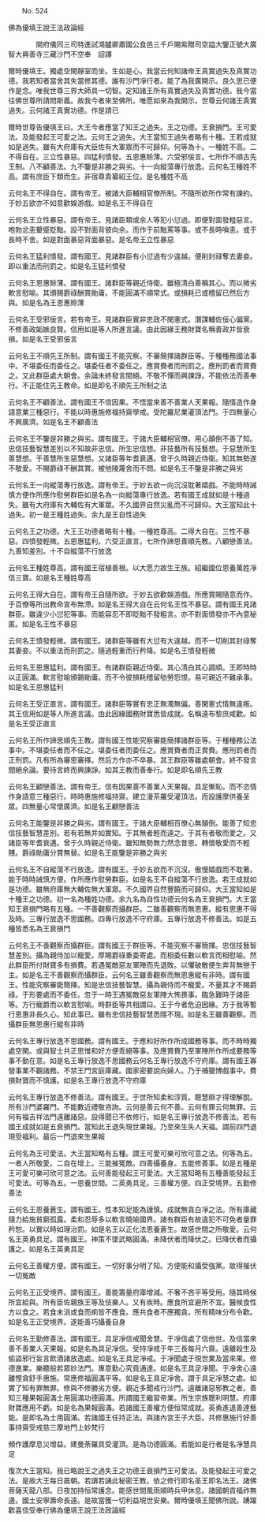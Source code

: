 ﻿　　No. 524

佛為優填王說王法政論經

　　　　開府儀同三司特進試鴻臚卿肅國公食邑三千戶賜紫贈司空謚大鑒正號大廣智大興善寺三藏沙門不空奉　詔譯


爾時優填王。獨處空閑靜室而坐。生如是心。我當云何知諸帝王真實過失及真實功德。我若知者當舍其失當修其德。誰有沙門凈行者。能了為我廣開示。良久思已便作是念。唯我世尊三界大師具一切智。定知諸王所有真實過失及真實功德。我今當往佛世尊所請問斯義。故我今者來至佛所。唯愿如來為我開示。世尊云何諸王真實過失。云何諸王真實功德。作是請已

爾時世尊告優填王曰。大王今者應當了知王之過失。王之功德。王衰損門。王可愛法。及能發起王可愛之法。云何王之過失。大王當知王過失者略有十種。王若成就如是過失。雖有大府庫有大臣佐有大軍眾而不可歸仰。何等為十。一種姓不高。二不得自在。三立性暴惡。四猛利憤發。五恩惠賒薄。六受邪佞言。七所作不順古先王制。八不顧善法。九不鑒是非勝之與劣。十一向縱蕩專行放逸。云何名王種姓不高。謂有庶臣下類而生。非宿尊貴纂紹王位。是名種姓不高

云何名王不得自在。謂有帝王。被諸大臣輔相官僚所制。不隨所欲所作常有諫約。于妙五欲亦不如意歡娛游戲。如是名王不得自在

云何名王立性暴惡。謂有帝王。見諸臣類或余人等犯小愆過。即便對面發粗惡言。咆勃忿恚顰蹙貶黜。設不對面背彼向余。而作于前黜罵等事。或不長時嗔恚。或于長時不舍。如是對面暴惡背面暴惡。是名帝王立性暴惡

云何名王猛利憤發。謂有國王。見諸群臣有小愆過有少違越。便削封祿奪去妻妾。即以重法而刑罰之。如是名王猛利憤發

云何名王恩惠賒薄。謂有國王。諸群臣等親近侍衛。雖極清白善稱其心。而以微劣軟言慰喻。其頒賜爵祿酬賞勛庸。不能圓滿不順常式。或損耗已或稽留已然后方與。如是名為王恩惠賒薄

云何名王受邪佞言。若有帝王。見諸群臣實非忠政不閑憲式。潛謀輔佐佞心偏黨。不修善政姤嫉良賢。信用如是等人所進言議。由此因緣王務財寶名稱善政并皆衰損。如是名王受邪佞言

云何名王不順先王所制。謂有國王不能究察。不審簡擇諸群臣等。于種種務國法事中。不堪委任而委任之。堪委任者不委任之。應賞賚者而刑罰之。應刑罰者而賞賚之。又此群臣處大朝會。余論未終發言間絕。不敬不憚而興諫諍。不能依法而善奉行。不正能住先王教命。如是即名不順先王所制之法

云何名王不顧善法。謂有國王不信因果。不悟當來善不善業人天果報。隨情造作身語意業三種惡行。不能以時惠施修福持齋學戒。受陀羅尼業灌頂法門。于四無量心不興廣濟。如是名王不顧善法

云何名王不鑒是非勝之與劣。謂有國王。于諸大臣輔相官僚。用心顛倒不善了知。忠信技藝智慧差別以不知故非忠信。所生忠信想。非技藝所有技藝想。于惡慧所生善慧想。于善慧所生惡慧想。又諸臣等年耆衰邁。曾于久時親近侍衛。知其無勢遂不敬愛。不賜爵祿不酬其賞。被他陵蔑舍而不問。如是名王不鑒是非勝之與劣

云何名王一向縱蕩專行放逸。謂有帝王。于妙五欲一向沉沒耽著嬉戲。不能時時誡慎方便作所應作慰勞群臣如是名為一向縱蕩專行放逸。若有國王成就如是十種過失。雖有大府庫有大輔佐有大軍眾。不久國界自然災亂而不可歸仰。大王當知此十過失。初一是王種姓過失。余九是王自性過失

云何名王之功德。大王王功德者略有十種。一種姓尊高。二得大自在。三性不暴惡。四憤發輕微。五恩惠猛利。六受正直言。七所作諦思善順先教。八顧戀善法。九善知差別。十不自縱蕩不行放逸

云何名王種姓尊高。謂有國王宿植善根。以大愿力故生王族。紹繼國位恩養萬姓凈信三寶。如是名王種姓尊高

云何名王得大自在。謂有帝王自隨所欲。于妙五欲歡娛游戲。所應賞賜隨意而作。于百僚等所出教命宣布無滯。如是名王得大自在云何名王性不暴惡。謂有國王見諸群臣。雖違少小愆犯等事。而能容忍不即貶黜不發粗言。亦不對面憤發亦不內意秘匿。如是名王性不暴惡

云何名王憤發輕微。謂有國王。諸群臣等雖有大愆有大違越。而不一切削其封祿奪其妻妾。不以重法而刑罰之。隨過輕重而行矜降。如是名王憤發輕微

云何名王恩惠猛利。謂有國王。有諸群臣親近侍衛。其心清白其心調順。王即時時以正圓滿。軟言慰喻頒錫勛庸。而不令彼損耗稽留劬勞怨恨。易可親近不難承事。如是名王恩惠猛利

云何名王受正直言。謂有國王。諸群臣等實有忠正無濁無偏。善閑憲式情無違叛。其王信用如是等人所進言議。由此因緣國務財寶悉皆成就。名稱遠布黎庶咸歡。如是名王受正直言

云何名王所作諦思順先王教。謂有國王性能究察審能簡擇諸群臣等。于種種務公法事中。不堪委任者而不任之。堪委任者而委任之。應賞賚者而正賞賚。應刑罰者而正刑罰。凡有所為審思審擇。然后方作亦不卒暴。其王群臣等雖處朝會。終不發言間絕余論。要待言終而興諫諍。如其王教而善奉行。如是即名順先王教

云何名王顧戀善法。謂有帝王。信有因果善不善業人天果報。具足慚恥。而不恣情作身語意三種惡行。時時惠施修福持齋。建立漫茶羅受灌頂法。而設護摩供養圣眾。四無量心常懷廣濟。如是名王顧戀善法

云何名王能鑒是非勝之與劣。謂有國王。于諸大臣輔相百僚心無顛倒。能善了知忠信技藝智慧差別。若有若無并如實知。于其無者輕而遠之。于其有者敬而愛之。又諸臣等年耆衰邁。曾于久時親近侍衛。雖知無勢無力然念昔恩。轉懷敬愛而不輕賤。爵祿勛庸分賞無替。如是名王能鑒是非勝之與劣

云何名王不自縱蕩不行放逸。謂有國王。于妙五欲而不沉沒。傲慢嬉戲而不耽著。能于時時誡慎方便。作所應作慰勞群臣。如是名王不自縱蕩不行放逸。若王成就如是功德。雖無府庫無大輔佐無大軍眾。不久國界自然豐饒而可歸仰。大王當知如是十種王之功德。初一名為種姓功德。余九名為自性功德云何名為王衰損門。大王當知王衰損門略有五種。一不善觀察而攝群臣。二雖善觀察而無恩惠。縱有恩惠不得及時。三專行放逸不思國務。四專行放逸不守府庫。五專行放逸不修善法。如是五種皆悉名為王衰損門

云何名王不善觀察而攝群臣。謂有國王于群臣等。不能究察不審簡擇。忠信技藝智慧差別。攝為親侍加以寵愛。厚賜爵祿重委寄處。而相委任數以軟言而相慰喻。然此群臣所付財寶多有損費。若遇冤敵惡友軍陣而先退敗。以懼破散便生奔背無戀于主。如是名王不善觀察而攝群臣。云何名王雖善觀察而無恩惠縱有非時。謂有國王。性能究察審能簡擇。知是忠信技藝智慧。攝為親侍而不寵愛。不量其才不賜爵祿。于形要處而不委任。忽于一時王遇冤敵惡友軍陣大怖畏事。臨急難時于諸臣等。方行寵爵而以軟言慰喻。時群臣等共相謂曰。王于今者危迫因緣。方于我等暫行恩惠非長久心。知此事已。雖有忠信技藝智慧悉隱不現。如是名王雖善觀察。而攝群臣無恩惠行縱有非時

云何名王專行放逸不思國務。謂有國王。于應和好所作所成國務等事。而不時時獨處空閑。或與智士共正思惟和好方便乖絕等事。及應賞賚乃至軍陣所作所成要務等事不勤在意。如是名王專行放逸不思國務云何名王專行放逸不守府庫。謂有國王寡營事業不觀諸務。不禁王門宮庭庫藏。國家密要說向婦人。乃于捕獵博戲事中。費損財寶而不慎護。如是名王專行放逸不守府庫

云何名王專行放逸不修善法。謂有國王。于世所知柔和淳質。聰慧辯才得理解脫。所有沙門婆羅門。不能數近禮敬咨詢。云何是善云何不善。云何有罪云何無罪。云何有福吉祥法門遠離諸惡。設得聞已不依修行。如是名王專行放逸不修善法。若有國王成就如是五衰損門。當知此王退失現世果報。乃至來生失人天福。謂前四門退現受福利。最后一門退來生果報

云何名為王可愛法。大王當知略有五種。謂王可愛可樂可欣可意之法。何等為五。一者人所敬愛。二自在增上。三能摧冤敵。四善攝養身。五能修善事。如是五種是王可愛可樂可欣可意之法。云何善能發起王可愛法。大王當知略有五種善能發起王可愛法。可等為五。一恩養世間。二英勇具足。三善權方便。四正受境界。五勤修善法

云何名王恩養蒼生。謂有國王。性本知足能為謹慎。成就無貪白凈之法。所有庫藏隨力給施貧窮孤露。柔和忍辱多以軟言曉喻國界。諸有群臣有故違犯不可免者量罪矜恕。以實以時如理治罰。如是名王以正化法恩養蒼生。故感世間之所敬愛。云何名王英勇具足。謂有國王。神策不墜武略圓滿。未降伏者而降伏之。已降伏者而攝護之。如是名王英勇具足

云何名王善權方便。謂有國王。一切好事分明了知。方便能和攝受強黨。故得摧伏一切冤敵

云何名王正受境界。謂有國王。善能籌量府庫增減。不奢不吝平等受用。隨其時候所宜給與。所有臣佐親族王等及伎樂人。又有疾時。應食所宜避所不宜。醫候食性方以食之。若食未消或食而痢皆不應食。應共食者不應獨貪。所有精味分布令歡。如是名王正受境界。遂能善巧攝養自身

云何名王勤修善法。謂有國王。具足凈信戒聞舍慧。于凈信處了信他世。及信當來善不善業人天果報。如是名為具足凈信。受持凈戒于年三長每月六齋。遠離殺生及偷盜邪行妄言飲酒諸放逸處。如是名王具足凈戒。于凈聞處于現世業及當來果。修德進業。樂聽般若眾妙法門。專意勤心究竟通達。如是名王具足凈聞。于凈舍心遠離慳貪舒手惠施。常應修福圓滿平等。如是名王具足凈舍。謂于具足凈慧之處。如實了知有罪無罪。修與不修勝劣方便。親近多聞戒行沙門。遠離諸惡邪教之者。善知三種果報圓滿士用圓滿功德圓滿。所謂國王繼習帝業。所生宗族聰利明慧。府庫財寶應用不虧。如是名為果報圓滿。若諸國王善權方便恒常成就。英勇進退善達藝能。是即名為士用圓滿。若諸國王任持正法。與諸內宮王子大臣。共修惠施行好善事持齋受戒慈三摩地門上妙梵行

頻作護摩息災增益。建曼荼羅具受灌頂。是為功德圓滿。若能如是行者是名凈慧具足

復次大王當知。我已略說王之過失王之功德王衰損門王可愛法。及能發起王可愛之法。是故大王每日晨朝。若讀若誦此秘密王教。依之修行即名圣王即名法王。諸佛菩薩天龍八部。日夜加持恒常護念。能感世間風雨順時兵甲休息。諸國朝貢福祚無邊。國土安寧壽命長遠。是故當獲一切利益現世安樂。爾時優填王聞佛所說。踴躍歡喜信受奉行佛為優填王說王法政論經
